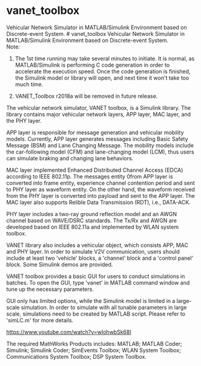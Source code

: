 # vanet_toolbox
Vehicular Network Simulator in MATLAB/Simulink Environment based on Discrete-event System.  # vanet_toolbox
Vehicular Network Simulator in MATLAB/Simulink Environment based on Discrete-event System.  
Note:

1. The 1st time running may take several minutes to initiate. It is normal, as MATLAB/Simulink is performing C code generation in order to accelerate the execution speed. Once the code generation is finished, the Simulink model or library will open, and next time it won't take too much time.

2. VANET_Toolbox r2018a will be removed in future release.

The vehicular network simulator, VANET toolbox, is a Simulink library. The library contains major vehicular network layers, APP layer, MAC layer, and the PHY layer.

APP layer is responsible for message generation and vehicular mobility models. Currently, APP layer generates messages including Basic Safety Message (BSM) and Lane Changing Message. The mobility models include the car-following model (CFM) and lane-changing model (LCM), thus users can simulate braking and changing lane behaviors.

MAC layer implemented Enhanced Distributed Channel Access (EDCA) according to IEEE 802.11p. The messages entity 0from APP layer is converted into frame entity, experience channel contention period and sent to PHY layer as waveform entity. On the other hand, the waveform received from the PHY layer is converted into payload and sent to the APP layer. The MAC layer also supports Relible Data Transmission (RDT), i.e., DATA-ACK.

PHY layer includes a two-ray ground reflection model and an AWGN channel based on WAVE/DSRC standards. The Tx/Rx and AWGN are developed based on IEEE 802.11a and implemented by WLAN system toolbox.

VANET library also includes a vehicular object, which consists APP, MAC and PHY layer. In order to simulate V2V communication, users should include at least two 'vehicle' blocks, a 'channel' block and a 'control panel' block. Some Simulink demos are provided.

VANET toolbox provides a basic GUI for users to conduct simulations in batches. To open the GUI, type 'vanet' in MATLAB command window and tune up the necessary parameters.

GUI only has limited options, while the Simulink model is limited in a large-scale simulation. In order to simulate with all tunable parameters in large scale, simulations need to be created by MATLAB script. Please refer to 'simLC.m' for more details.

https://www.youtube.com/watch?v=wIohwbSk68I



The required MathWorks Products includes: 
MATLAB; 
MATLAB Coder; 
Simulink; 
Simulink Coder; 
SimEvents Toolbox; 
WLAN System Toolbox; 
Communications System Toolbox; 
DSP System Toolbox.



